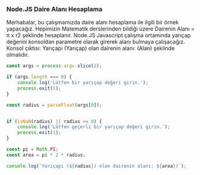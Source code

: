 ### Node.JS Daire Alanı Hesaplama
Merhabalar, bu çalışmamızda daire alanı hesaplama ile ilgili bir örnek yapacağız. Hepimizin Matematik derslerinden bildiği üzere Dairenin Alanı = π x r2 şeklinde hesaplanır. Node.JS Javascript çalışma ortamında yarıçap değerini konsoldan parametre olarak girerek alanı bulmaya çalışacağız. Konsol çıktısı: Yarıçapı (Yarıçap) olan dairenin alanı: (Alan) şeklinde olmalıdır.

```JavaScript
const args = process.argv.slice(2);

if (args.length === 0) {
    console.log('Lütfen bir yarıçap değeri girin.');
    process.exit(1);
}

const radius = parseFloat(args[0]);


if (isNaN(radius) || radius <= 0) {
    console.log('Lütfen geçerli bir yarıçap değeri girin.');
    process.exit(1);
}

const pi = Math.PI;
const area = pi * 2 * radius;

console.log(`Yarıçapı (${radius}) olan dairenin alanı: ${area})`);

```
